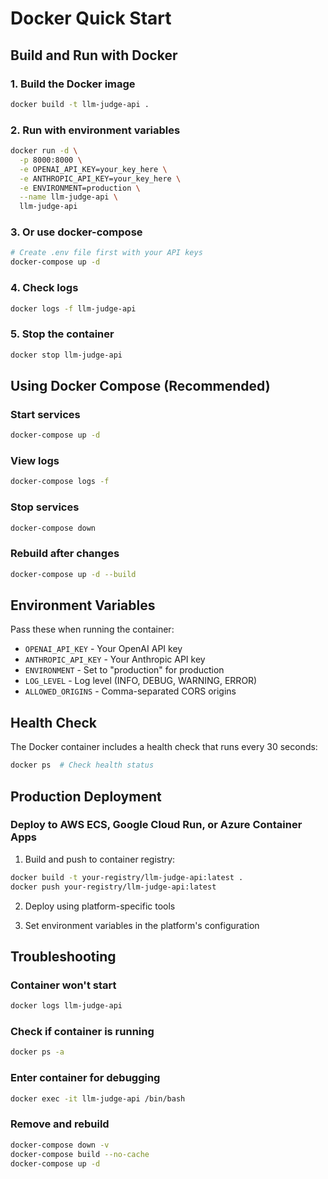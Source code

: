 # Docker Quick Start

## Build and Run with Docker

### 1. Build the Docker image

```bash
docker build -t llm-judge-api .
```

### 2. Run with environment variables

```bash
docker run -d \
  -p 8000:8000 \
  -e OPENAI_API_KEY=your_key_here \
  -e ANTHROPIC_API_KEY=your_key_here \
  -e ENVIRONMENT=production \
  --name llm-judge-api \
  llm-judge-api
```

### 3. Or use docker-compose

```bash
# Create .env file first with your API keys
docker-compose up -d
```

### 4. Check logs

```bash
docker logs -f llm-judge-api
```

### 5. Stop the container

```bash
docker stop llm-judge-api
```

## Using Docker Compose (Recommended)

### Start services
```bash
docker-compose up -d
```

### View logs
```bash
docker-compose logs -f
```

### Stop services
```bash
docker-compose down
```

### Rebuild after changes
```bash
docker-compose up -d --build
```

## Environment Variables

Pass these when running the container:

- `OPENAI_API_KEY` - Your OpenAI API key
- `ANTHROPIC_API_KEY` - Your Anthropic API key
- `ENVIRONMENT` - Set to "production" for production
- `LOG_LEVEL` - Log level (INFO, DEBUG, WARNING, ERROR)
- `ALLOWED_ORIGINS` - Comma-separated CORS origins

## Health Check

The Docker container includes a health check that runs every 30 seconds:

```bash
docker ps  # Check health status
```

## Production Deployment

### Deploy to AWS ECS, Google Cloud Run, or Azure Container Apps

1. Build and push to container registry:
```bash
docker build -t your-registry/llm-judge-api:latest .
docker push your-registry/llm-judge-api:latest
```

2. Deploy using platform-specific tools

3. Set environment variables in the platform's configuration

## Troubleshooting

### Container won't start
```bash
docker logs llm-judge-api
```

### Check if container is running
```bash
docker ps -a
```

### Enter container for debugging
```bash
docker exec -it llm-judge-api /bin/bash
```

### Remove and rebuild
```bash
docker-compose down -v
docker-compose build --no-cache
docker-compose up -d
```
